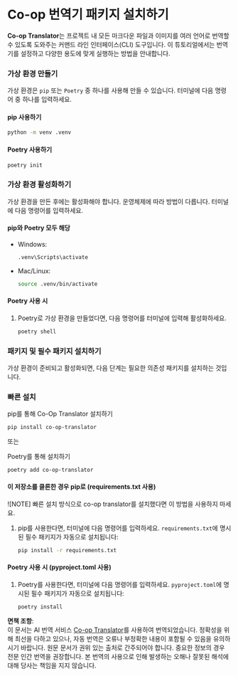 <!--
CO_OP_TRANSLATOR_METADATA:
{
  "original_hash": "b6d85d887d2664539a438dae5d0dfa50",
  "translation_date": "2025-06-12T18:32:37+00:00",
  "source_file": "getting_started/command-line-guide/install-package.md",
  "language_code": "ko"
}
-->
# Co-op 번역기 패키지 설치하기

**Co-op Translator**는 프로젝트 내 모든 마크다운 파일과 이미지를 여러 언어로 번역할 수 있도록 도와주는 커맨드 라인 인터페이스(CLI) 도구입니다. 이 튜토리얼에서는 번역기를 설정하고 다양한 용도에 맞게 실행하는 방법을 안내합니다.

### 가상 환경 만들기

가상 환경은 `pip` 또는 `Poetry` 중 하나를 사용해 만들 수 있습니다. 터미널에 다음 명령어 중 하나를 입력하세요.

#### pip 사용하기

```bash
python -m venv .venv
```

#### Poetry 사용하기

```bash
poetry init
```

### 가상 환경 활성화하기

가상 환경을 만든 후에는 활성화해야 합니다. 운영체제에 따라 방법이 다릅니다. 터미널에 다음 명령어를 입력하세요.

#### pip와 Poetry 모두 해당

- Windows:

    ```bash
    .venv\Scripts\activate
    ```

- Mac/Linux:

    ```bash
    source .venv/bin/activate
    ```

#### Poetry 사용 시

1. Poetry로 가상 환경을 만들었다면, 다음 명령어를 터미널에 입력해 활성화하세요.

    ```bash
    poetry shell
    ```

### 패키지 및 필수 패키지 설치하기

가상 환경이 준비되고 활성화되면, 다음 단계는 필요한 의존성 패키지를 설치하는 것입니다.

### 빠른 설치

pip를 통해 Co-Op Translator 설치하기

```
pip install co-op-translator
```  
또는

Poetry를 통해 설치하기  
```
poetry add co-op-translator
```

#### 이 저장소를 클론한 경우 pip로 (requirements.txt 사용)

![NOTE] 빠른 설치 방식으로 co-op translator를 설치했다면 이 방법을 사용하지 마세요.

1. pip를 사용한다면, 터미널에 다음 명령어를 입력하세요. `requirements.txt`에 명시된 필수 패키지가 자동으로 설치됩니다:

    ```bash
    pip install -r requirements.txt
    ```

#### Poetry 사용 시 (pyproject.toml 사용)

1. Poetry를 사용한다면, 터미널에 다음 명령어를 입력하세요. `pyproject.toml`에 명시된 필수 패키지가 자동으로 설치됩니다:

    ```bash
    poetry install
    ```

**면책 조항**:  
이 문서는 AI 번역 서비스 [Co-op Translator](https://github.com/Azure/co-op-translator)를 사용하여 번역되었습니다. 정확성을 위해 최선을 다하고 있으나, 자동 번역은 오류나 부정확한 내용이 포함될 수 있음을 유의하시기 바랍니다. 원문 문서가 권위 있는 출처로 간주되어야 합니다. 중요한 정보의 경우 전문 인간 번역을 권장합니다. 본 번역의 사용으로 인해 발생하는 오해나 잘못된 해석에 대해 당사는 책임을 지지 않습니다.